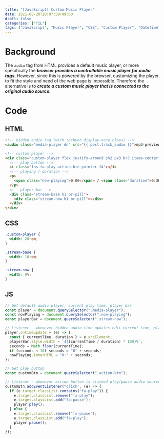 ```yaml
---
title: "[JavaScript] Custom Music Player"
date: 2021-08-20T20:07:50+09:00
draft: false
categories: ["TIL"]
tags: ["JavaScript", "Music Player", "CSS", "Custom Player", "Datetime"]
---
```


# Background

The `audio` tag from HTML provides a default music player, or more specifically the **_browser provides a controllable music player for audio tags_**. However, since this is powered by the browser, customizing the player to fit the style and need of the web page is impossible. Therefore the alternative is to **_create a custom music player that is connected to the original audio source_**.

# Code

## HTML

```html
<!-- hidden audio tag (with tachyon display-none class) -->
<audio class="media-player dn" src="{{ post.track_audio }}">mp3-preview</audio>

<!-- custom player -->
<div class="custom-player flex justify-around ph2 pv3 br3 items-center">
  <!-- play button -->
  <i class="fas fa-play action-btn pointer f4"></i>
  <!-- playing / duration -->
  <p>
    <span class="now-playing">0:00</span> / <span class="duration">0:30</span>
  </p>
  <!-- player bar -->
  <div class="stream-base h1 br-pill">
    <div class="stream-now h1 br-pill"></div>
  </div>
</div>
```

## CSS

```css
.custom-player {
  width: 20rem;
}

.stream-base {
  width: 10rem;
}

.stream-now {
  width: 0%;
}
```

## JS

```jsx
// Get default audio player, current play time, player bar
const player = document.querySelector(".media-player");
const nowPlaying = document.querySelector(".now-playing");
const playerBar = document.querySelector(".stream-now");

// Listener - whenever hidden audio time updates edit current time, player bar width
player.ontimeupdate = (e) => {
  const { currentTime, duration } = e.srcElement;
  playerBar.style.width = `${(currentTime / duration) * 100}%`;
  seconds = Math.floor(currentTime);
  if (seconds < 10) seconds = "0" + seconds;
  nowPlaying.innerHTML = "0:" + seconds;
};

// Get play button
const customBtn = document.querySelector(".action-btn");

// Listener - whenever action button is clicked play/pause audio source, toggle icon
customBtn.addEventListener("click", (e) => {
  if (e.target.classList.contains("fa-play")) {
    e.target.classList.remove("fa-play");
    e.target.classList.add("fa-pause");
    player.play();
  } else {
    e.target.classList.remove("fa-pause");
    e.target.classList.add("fa-play");
    player.pause();
  }
});
```
